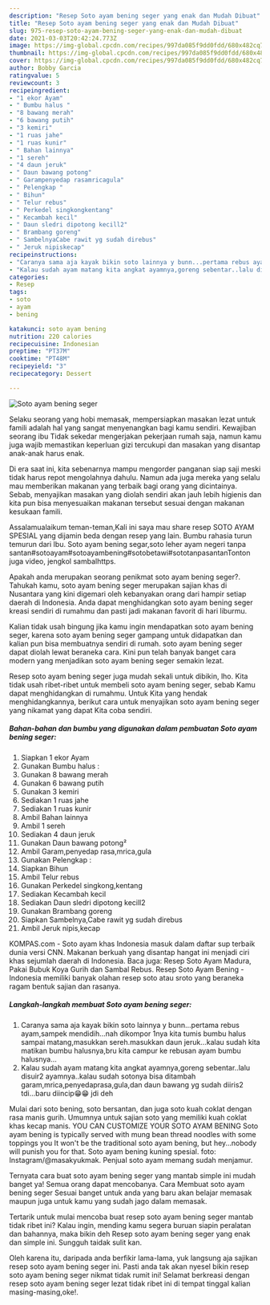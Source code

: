 ```yaml
---
description: "Resep Soto ayam bening seger yang enak dan Mudah Dibuat"
title: "Resep Soto ayam bening seger yang enak dan Mudah Dibuat"
slug: 975-resep-soto-ayam-bening-seger-yang-enak-dan-mudah-dibuat
date: 2021-03-03T20:42:24.773Z
image: https://img-global.cpcdn.com/recipes/997da085f9dd0fdd/680x482cq70/soto-ayam-bening-seger-foto-resep-utama.jpg
thumbnail: https://img-global.cpcdn.com/recipes/997da085f9dd0fdd/680x482cq70/soto-ayam-bening-seger-foto-resep-utama.jpg
cover: https://img-global.cpcdn.com/recipes/997da085f9dd0fdd/680x482cq70/soto-ayam-bening-seger-foto-resep-utama.jpg
author: Bobby Garcia
ratingvalue: 5
reviewcount: 3
recipeingredient:
- "1 ekor Ayam"
- " Bumbu halus "
- "8 bawang merah"
- "6 bawang putih"
- "3 kemiri"
- "1 ruas jahe"
- "1 ruas kunir"
- " Bahan lainnya"
- "1 sereh"
- "4 daun jeruk"
- " Daun bawang potong"
- " Garampenyedap rasamricagula"
- " Pelengkap "
- " Bihun"
- " Telur rebus"
- " Perkedel singkongkentang"
- " Kecambah kecil"
- " Daun sledri dipotong kecill2"
- " Brambang goreng"
- " SambelnyaCabe rawit yg sudah direbus"
- " Jeruk nipiskecap"
recipeinstructions:
- "Caranya sama aja kayak bikin soto lainnya y bunn...pertama rebus ayam,sampek mendidih...nah dikompor 1nya kita tumis bumbu halus sampai matang,masukkan sereh.masukkan daun jeruk...kalau sudah kita matikan bumbu halusnya,bru kita campur ke rebusan ayam bumbu halusnya..."
- "Kalau sudah ayam matang kita angkat ayamnya,goreng sebentar..lalu disuir2 ayamnya..kalau sudah sotonya bisa ditambah garam,mrica,penyedaprasa,gula,dan daun bawang yg sudah diiris2 tdi...baru diincip😁😁 jdi deh"
categories:
- Resep
tags:
- soto
- ayam
- bening

katakunci: soto ayam bening 
nutrition: 220 calories
recipecuisine: Indonesian
preptime: "PT37M"
cooktime: "PT48M"
recipeyield: "3"
recipecategory: Dessert

---
```



![Soto ayam bening seger](https://img-global.cpcdn.com/recipes/997da085f9dd0fdd/680x482cq70/soto-ayam-bening-seger-foto-resep-utama.jpg)

Selaku seorang yang hobi memasak, mempersiapkan masakan lezat untuk famili adalah hal yang sangat menyenangkan bagi kamu sendiri. Kewajiban seorang ibu Tidak sekedar mengerjakan pekerjaan rumah saja, namun kamu juga wajib memastikan keperluan gizi tercukupi dan masakan yang disantap anak-anak harus enak.

Di era  saat ini, kita sebenarnya mampu mengorder panganan siap saji meski tidak harus repot mengolahnya dahulu. Namun ada juga mereka yang selalu mau memberikan makanan yang terbaik bagi orang yang dicintainya. Sebab, menyajikan masakan yang diolah sendiri akan jauh lebih higienis dan kita pun bisa menyesuaikan makanan tersebut sesuai dengan makanan kesukaan famili. 

Assalamualaikum teman-teman,Kali ini saya mau share resep SOTO AYAM SPESIAL yang dijamin beda dengan resep yang lain. Bumbu rahasia turun temurun dari Ibu. Soto ayam bening segar,soto leher ayam negeri tanpa santan#sotoayam#sotoayambening#sotobetawi#sototanpasantanTonton juga video, jengkol sambalhttps.

Apakah anda merupakan seorang penikmat soto ayam bening seger?. Tahukah kamu, soto ayam bening seger merupakan sajian khas di Nusantara yang kini digemari oleh kebanyakan orang dari hampir setiap daerah di Indonesia. Anda dapat menghidangkan soto ayam bening seger kreasi sendiri di rumahmu dan pasti jadi makanan favorit di hari liburmu.

Kalian tidak usah bingung jika kamu ingin mendapatkan soto ayam bening seger, karena soto ayam bening seger gampang untuk didapatkan dan kalian pun bisa membuatnya sendiri di rumah. soto ayam bening seger dapat diolah lewat beraneka cara. Kini pun telah banyak banget cara modern yang menjadikan soto ayam bening seger semakin lezat.

Resep soto ayam bening seger juga mudah sekali untuk dibikin, lho. Kita tidak usah ribet-ribet untuk membeli soto ayam bening seger, sebab Kamu dapat menghidangkan di rumahmu. Untuk Kita yang hendak menghidangkannya, berikut cara untuk menyajikan soto ayam bening seger yang nikamat yang dapat Kita coba sendiri.

<!--inarticleads1-->

##### Bahan-bahan dan bumbu yang digunakan dalam pembuatan Soto ayam bening seger:

1. Siapkan 1 ekor Ayam
1. Gunakan  Bumbu halus :
1. Gunakan 8 bawang merah
1. Gunakan 6 bawang putih
1. Gunakan 3 kemiri
1. Sediakan 1 ruas jahe
1. Sediakan 1 ruas kunir
1. Ambil  Bahan lainnya
1. Ambil 1 sereh
1. Sediakan 4 daun jeruk
1. Gunakan  Daun bawang potong²
1. Ambil  Garam,penyedap rasa,mrica,gula
1. Gunakan  Pelengkap :
1. Siapkan  Bihun
1. Ambil  Telur rebus
1. Gunakan  Perkedel singkong,kentang
1. Sediakan  Kecambah kecil
1. Sediakan  Daun sledri dipotong kecill2
1. Gunakan  Brambang goreng
1. Siapkan  Sambelnya,Cabe rawit yg sudah direbus
1. Ambil  Jeruk nipis,kecap


KOMPAS.com - Soto ayam khas Indonesia masuk dalam daftar sup terbaik dunia versi CNN. Makanan berkuah yang disantap hangat ini menjadi ciri khas sejumlah daerah di Indonesia. Baca juga: Resep Soto Ayam Madura, Pakai Bubuk Koya Gurih dan Sambal Rebus. Resep Soto Ayam Bening - Indonesia memiliki banyak olahan resep soto atau sroto yang beraneka ragam bentuk sajian dan rasanya. 

<!--inarticleads2-->

##### Langkah-langkah membuat Soto ayam bening seger:

1. Caranya sama aja kayak bikin soto lainnya y bunn...pertama rebus ayam,sampek mendidih...nah dikompor 1nya kita tumis bumbu halus sampai matang,masukkan sereh.masukkan daun jeruk...kalau sudah kita matikan bumbu halusnya,bru kita campur ke rebusan ayam bumbu halusnya...
1. Kalau sudah ayam matang kita angkat ayamnya,goreng sebentar..lalu disuir2 ayamnya..kalau sudah sotonya bisa ditambah garam,mrica,penyedaprasa,gula,dan daun bawang yg sudah diiris2 tdi...baru diincip😁😁 jdi deh


Mulai dari soto bening, soto bersantan, dan juga soto kuah coklat dengan rasa manis gurih. Umumnya untuk sajian soto yang memiliki kuah coklat khas kecap manis. YOU CAN CUSTOMIZE YOUR SOTO AYAM BENING Soto ayam bening is typically served with mung bean thread noodles with some toppings you It won&#39;t be the traditional soto ayam bening, but hey…nobody will punish you for that. Soto ayam bening kuning spesial. foto: Instagram/@masakyukmak. Penjual soto ayam memang sudah menjamur. 

Ternyata cara buat soto ayam bening seger yang mantab simple ini mudah banget ya! Semua orang dapat mencobanya. Cara Membuat soto ayam bening seger Sesuai banget untuk anda yang baru akan belajar memasak maupun juga untuk kamu yang sudah jago dalam memasak.

Tertarik untuk mulai mencoba buat resep soto ayam bening seger mantab tidak ribet ini? Kalau ingin, mending kamu segera buruan siapin peralatan dan bahannya, maka bikin deh Resep soto ayam bening seger yang enak dan simple ini. Sungguh taidak sulit kan. 

Oleh karena itu, daripada anda berfikir lama-lama, yuk langsung aja sajikan resep soto ayam bening seger ini. Pasti anda tak akan nyesel bikin resep soto ayam bening seger nikmat tidak rumit ini! Selamat berkreasi dengan resep soto ayam bening seger lezat tidak ribet ini di tempat tinggal kalian masing-masing,oke!.

